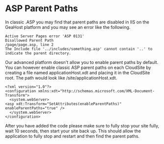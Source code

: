 # ASP Parent Paths
In classic .ASP you may find that parent paths are disabled in IIS on the GeaHost platform and you may see an error like the following.

    Active Server Pages error 'ASP 0131'
    Disallowed Parent Path
    /page/page.asp, line 2
    The Include file '../includes/something.asp' cannot contain '..' to indicate the parent directory.

Our advanced platform doesn't allow you to enable parent paths by default. You can however enable classic ASP parent paths on each CloudSite by creating a file named applicationHost.xdt and placing it in the CloudSite root. The path would look like /site/applicationHost.xdt.
    
    <?xml version="1.0"?>
    <configuration xmlns:xdt="http://schemas.microsoft.com/XML-Document-Transform">
      <system.webServer>
    <asp xdt:Transform="SetAttributes(enableParentPaths)" enableParentPaths="true" />
      </system.webServer>
    </configuration>
    
After you have added the code please make sure to fully stop your site fully, wait 10 seconds, then start your site back up. This should allow the application to fully stop and restart and then find the parent paths.
